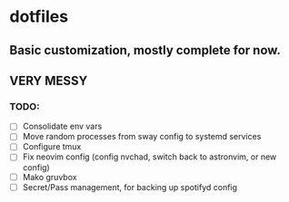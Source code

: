 # dotfiles

## Basic customization, mostly complete for now.
## VERY MESSY
### TODO:
-[ ] Consolidate env vars
-[ ] Move random processes from sway config to systemd services
-[ ] Configure tmux
-[ ] Fix neovim config (config nvchad, switch back to astronvim, or new config)
-[ ] Mako gruvbox
-[ ] Secret/Pass management, for backing up spotifyd config
